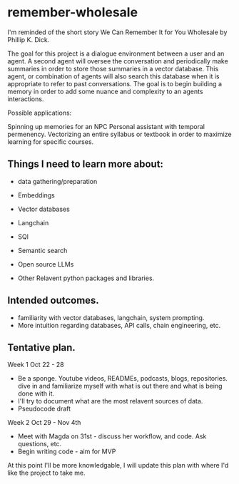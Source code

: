 # remember-wholesale

I'm reminded of the short story We Can Remember It for You Wholesale by Phillip K. Dick.  

The goal for this project is a dialogue environment between a user and an agent. A second agent will oversee the conversation and periodically make summaries in order to store those summaries in a vector database. This agent, or combination of agents will also search this database when it is appropriate to refer to past conversations. The goal is to begin building a memory in order to add some nuance and complexity to an agents interactions. 



Possible applications:

Spinning up memories for an NPC
Personal assistant with temporal permenency.
Vectorizing an entire syllabus or textbook in order to maximize learning for specific courses. 



## Things I need to learn more about:

- data gathering/preparation
- Embeddings
- Vector databases
- Langchain
- SQl
- Semantic search
- Open source LLMs

- Other Relavent python packages and libraries.

## Intended outcomes.

- familiarity with vector databases, langchain, system prompting. 
- More intuition regarding databases, API calls, chain engineering, etc.


## Tentative plan. 
Week 1 Oct 22 - 28

- Be a sponge. Youtube videos, READMEs, podcasts, blogs, repositories. dive in and familiarize myself with what is out there and what is being done with it. 
- I'll try to document what are the most relavent sources of data. 
- Pseudocode draft

Week 2 Oct 29 - Nov 4th

- Meet with Magda on 31st - discuss her workflow, and code. Ask questions, etc. 
- Begin writing code - aim for MVP

At this point I'll be more knowledgable, I will update this plan with where I'd like the project to take me. 


